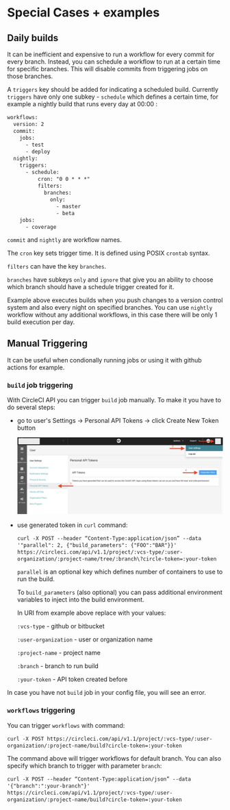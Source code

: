 # Special Cases + examples

## Daily builds

It can be inefficient and expensive to run a workflow for every commit for every branch. Instead, you can schedule a workflow to run at a certain time for specific branches. This will disable commits from triggering jobs on those branches.

A `triggers` key should be added for indicating a scheduled build. Currently `triggers` have only one subkey - `schedule` which defines a certain time, for example a nightly build that runs every day at 00:00 :

```
workflows:
  version: 2
  commit:
    jobs:
      - test
      - deploy
  nightly:
    triggers:
      - schedule:
          cron: "0 0 * * *"
          filters:
            branches:
              only:
                - master
                - beta
    jobs:
      - coverage
```

`commit` and `nightly` are workflow names.

The `cron` key sets trigger time. It is defined using POSIX `crontab` syntax.

`filters` can have the key `branches`.

`branches` have subkeys `only` and `ignore` that give you an ability to choose which branch should have a schedule trigger created for it.

Example above executes builds when you push changes to a version control system and also every night on specified branches. You can use `nightly` workflow without any additional workflows, in this case there will be only 1 build execution per day.


## Manual Triggering

It can be useful when condionally running jobs or using it with github actions for example.

### `build` job triggering

With CircleCI API you can trigger `build` job manually. To make it you have to do several steps:

- go to user's Settings -> Personal API Tokens -> click Create New Token button

  ![ci](images/api_token.png)

- use generated token in `curl` command:
  ```
  curl -X POST --header “Content-Type:application/json” --data '"parallel": 2, {"build_parameters": {"FOO":"BAR"}}' https://circleci.com/api/v1.1/project/:vcs-type/:user-organization/:project-name/tree/:branch\?circle-token=:your-token
  ```

  `parallel` is an optional key which defines number of containers to use to run the build.

  To `build_parameters` (also optional) you can pass additional environment variables to inject into the build environment.

  In URI from example above replace with your values:

  `:vcs-type` - github or bitbucket

  `:user-organization` - user or organization name

  `:project-name` - project name

  `:branch` - branch to run build

  `:your-token` - API token created before

In case you have not `build` job in your config file, you will see an error.

### `workflows` triggering

You can trigger `workflows` with command:

```
curl -X POST https://circleci.com/api/v1.1/project/:vcs-type/:user-organization/:project-name/build?circle-token=:your-token
```

The command above will trigger workflows for default branch. You can also specify which branch to trigger with parameter `branch`:

```
curl -X POST --header “Content-Type:application/json” --data '{"branch":":your-branch"}' https://circleci.com/api/v1.1/project/:vcs-type/:user-organization/:project-name/build?circle-token=:your-token
```
